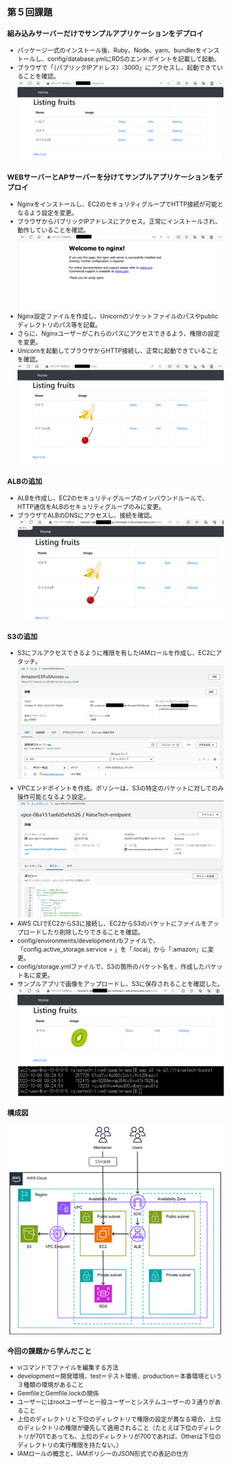 ## 第５回課題 
### 組み込みサーバーだけでサンプルアプリケーションをデプロイ
- パッケージ一式のインストール後、Ruby、Node、yarn、bundlerをインストールし、config/database.ymlにRDSのエンドポイントを記載して起動。
- ブラウザで「（パブリックIPアドレス）:3000」にアクセスし、起動できていることを確認。
![組み込みサーバー](/Image/lecture05/lecture05_1.png)

### WEBサーバーとAPサーバーを分けてサンプルアプリケーションをデプロイ
- Nginxをインストールし、EC2のセキュリティグループでHTTP接続が可能となるよう設定を変更。
- ブラウザからパブリックIPアドレスにアクセス。正常にインストールされ、動作していることを確認。
![Nginx](/Image/lecture05/lecture05_2.png)
- Nginx設定ファイルを作成し、Unicornのソケットファイルのパスやpublicディレクトリのパス等を記載。
- さらに、Nginxユーザーがこれらのパスにアクセスできるよう、権限の設定を変更。
- Unicornを起動してブラウザからHTTP接続し、正常に起動できていることを確認。
![Nginx+Unicorn](/Image/lecture05/lecture05_3.png)

### ALBの追加
- ALBを作成し、EC2のセキュリティグループのインバウンドルールで、HTTP通信をALBのセキュリティグループのみに変更。
- ブラウザでALBのDNSにアクセスし、接続を確認。
![ALB追加](/Image/lecture05/lecture05_4.png)

### S3の追加
- S3にフルアクセスできるように権限を有したIAMロールを作成し、EC2にアタッチ。
![IAMロール](/Image/lecture05/lecture05_5.png)
- VPCエンドポイントを作成。ポリシーは、S3の特定のバケットに対してのみ操作可能となるよう設定。
![VPCエンドポイント](/Image/lecture05/lecture05_6.png)
- AWS CLIでEC2からS3に接続し、EC2からS3のバケットにファイルをアップロードしたり削除したりできることを確認。
- config/environments/development.rbファイルで、「config.active_storage.service = 」を「:local」から「:amazon」に変更。
- config/storage.ymlファイルで、S3の箇所のバケット名を、作成したバケット名に変更。
- サンプルアプリで画像をアップロードし、S3に保存されることを確認した。
![S3へアップロード](/Image/lecture05/lecture05_7.png)
![S3に保存](/Image/lecture05/lecture05_8.png)

### 構成図
![構成図](/Image/lecture05/lecture05_9.png)

### 今回の課題から学んだこと
- viコマンドでファイルを編集する方法
- development＝開発環境、test＝テスト環境、production＝本番環境という３種類の環境があること
- GemfileとGemfile.lockの関係
- ユーザーにはrootユーザーと一般ユーザーとシステムユーザーの３通りがあること
- 上位のディレクトリと下位のディレクトリで権限の設定が異なる場合、上位のディレクトリの権限が優先して適用されること（たとえば下位のディレクトリが701であっても、上位のディレクトリが700であれば、Otherは下位のディレクトリの実行権限を持たない。）
- IAMロールの概念と、IAMポリシーのJSON形式での表記の仕方